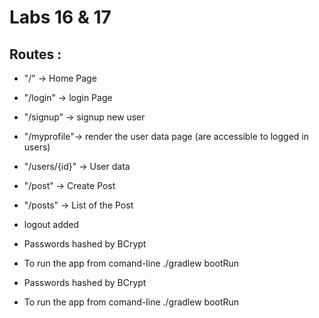 
# Labs 16 & 17

 ## Routes :
- "/" ->  Home Page
- "/login" ->  login Page
- "/signup" -> signup new  user
- "/myprofile"-> render the user data page (are accessible to logged in users)
- "/users/{id}" ->  User data
- "/post" ->  Create Post  
- "/posts" ->  List of the Post


- logout added
- Passwords hashed by BCrypt
- To run the app from comand-line
./gradlew bootRun
- Passwords hashed by BCrypt
- To run the app from comand-line
./gradlew bootRun
